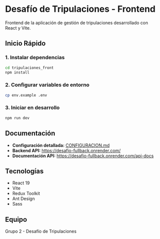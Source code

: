 # Desafío de Tripulaciones - Frontend

Frontend de la aplicación de gestión de tripulaciones desarrollado con React y Vite.

## Inicio Rápido

### 1. Instalar dependencias
```bash
cd tripulaciones_front
npm install
```

### 2. Configurar variables de entorno
```bash
cp env.example .env
```

### 3. Iniciar en desarrollo
```bash
npm run dev
```

## Documentación

- **Configuración detallada:** [CONFIGURACION.md](./tripulaciones_front/CONFIGURACION.md)
- **Backend API:** https://desafio-fullback.onrender.com/
- **Documentación API:** https://desafio-fullback.onrender.com/api-docs

## Tecnologías

- React 19
- Vite
- Redux Toolkit
- Ant Design
- Sass

## Equipo

Grupo 2 - Desafío de Tripulaciones